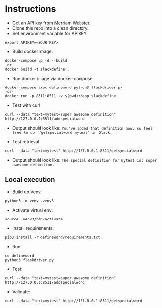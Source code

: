 # Instructions

* Get an API key from [Merriam Webster](https://www.dictionaryapi.com/).
* Clone this repo into a clean directory. 
* Set environment variable for APIKEY
```
export APIKEY=<YOUR KEY>
```
* Build docker image:
```
docker-compose up -d --build
-or-
docker build -t slackdefine . 
```
* Run docker image via docker-compose:
```
docker-compose exec defineword python3 flaskdriver.py
-or-
docker run -p 8511:8511 -v $(pwd):/app slackdefine
```
* Test with curl
```
curl --data "text=mytest=super awesome definition" http://127.0.0.1:8511/addspecialword
```
* Output should look like:
`You've added that definition now, so feel free to do '/getspecialword mytest' in Slack.`

* Test retrieval
```
curl --data "text=mytest" http://127.0.0.1:8511/getspecialword
```
* Output should look like: `The special definition for mytest is: super awesome definition.`

## Local execution
* Build up Venv:
```
python3 -m venv .venv3
```
* Activate virtual env:
```
source .venv3/bin/activate
```
* Install requirements:
```
pip3 install -r defineword/requirements.txt
```
* Run:
```
cd defineword
python3 flaskdriver.py
```
* Test:
```
curl --data "text=mytest=super awesome definition" http://127.0.0.1:8511/addspecialword
```
* Validate:
```
curl --data "text=mytest" http://127.0.0.1:8511/getspecialword
```